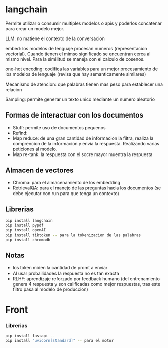 # langchain

Permite utilizar o consumir multiples modelos o apis y poderlos concatenar para crear un modelo mejor. 

LLM: no matiene el contexto de la conversacion

embed: los modelos de lenguaje procesan numeros (representacion vectorial). Cuando tienen el mimso significado se encuentran cerca al mismo nivel. Para la similitud se maneja con el calculo de cosenos. 

one-hot encoding: codifica las variables para un  mejor procesamiento de los modelos de lenguaje (revisa que hay semanticamente similares)

Mecanismo de atencion: que palabras tienen mas peso para establecer una relacion 

Sampling: permite generar un texto unico mediante un numero aleatorio 


## Formas de interactuar con los documentos 
* Stuff: permite uso de documentos pequenos 
* Refind: 
* Map reduce: de una gran cantidad de informacion la filtra, realiza la comprencion de la informacion y envia la respuesta. Realizando varias peticiones al modelo.
* Map re-tank: la respuesta con el socre mayor muentra la respuesta  

## Almacen de vectores 
* Chroma: para el almacenamiento de los embedding 
* RetrievalQA: para el manejo de las preguntas hacia los documentos (se debe ejecutar con run para que tenga un contexto)



## Librerias 
```sh 
pip install langchain
pip install pypdf
pip install openAI
pip install tiktoken -- para la tokenizacion de las palabras 
pip install chromadb
```

## Notas
* los token miden la cantidad de promt a enviar 
* Al usar probailidades la respuesta no es tan exacta 
* RLHF: aprendizaje reforzado por feedback humano (del entrenamiento genera 4 respuesta y son calificadas como mejor respuestas, tras este filtro pasa al modelo de produccion)


# Front 

### Librerias 
```sh
pip install fastapi -- 
pip install "uvicorn[standard]" -- para el motor 
```